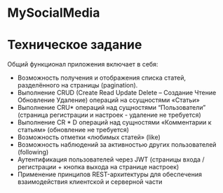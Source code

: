 # MySocialMedia
# Техническое задание
Общий функционал приложения включает в себя:

- Возможность получения и отображения списка статей, разделённого на страницы (pagination).
- Выполнение CRUD (Create Read Update Delete – Создание Чтение Обновление Удаление) операций на ссущностями «Статьи»
- Выполнение CRU* операций над сущностями “Пользователи” (страница регистрации и настроек - удаление не требуется)
- Выполнение CR * D операций над сущностями «Комментарии к статьям» (обновление не требуется)
- Возможность отметки «любимых статей» (like)
- Возможность наблюдений за активностью других пользователей (following)
- Аутентификация пользователей через JWT (страницы входа / регистрации + кнопка выхода на странице настроек)
- Применение принципов REST-архитектуры для обеспечения взаимодействия клиентской и серверной части
